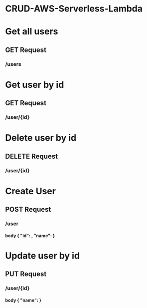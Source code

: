 # CRUD-AWS-Serverless-Lambda

# Get all users
## GET Request
### <AWS-URL>/users

# Get user by id
## GET Request
### <AWS-URL>/user/{id}

# Delete user by id
## DELETE Request
### <AWS-URL>/user/{id}

# Create User
## POST Request
### <AWS-URL>/user
#### body { "id": <Integer>, "name": <String> }

# Update user by id
## PUT Request
### <AWS-URL>/user/{id}
#### body { "name": <String> }